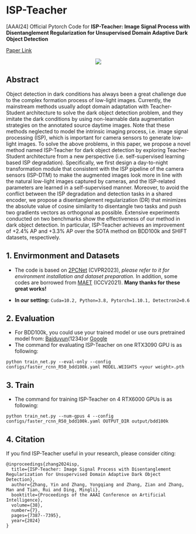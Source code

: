 # ISP-Teacher
[AAAI24] Official Pytorch Code for **ISP-Teacher: Image Signal Process with Disentanglement Regularization for Unsupervised Domain Adaptive Dark Object Detection**

[Paper Link](https://ojs.aaai.org/index.php/AAAI/article/view/28569)

<div align="center">
  <img src="https://github.com/zhangyin1996/ISP-Teacher/pipline.png">
</div>

## Abstract
Object detection in dark conditions has always been a great challenge due to the complex formation process of low-light images. Currently, the mainstream methods usually adopt domain adaptation with Teacher-Student architecture to solve the dark object detection problem, and they imitate the dark conditions by using non-learnable data augmentation strategies on the annotated source daytime images. Note that these methods neglected to model the intrinsic imaging process, i.e. image signal processing (ISP), which is important for camera sensors to generate low-light images. To solve the above problems, in this paper, we propose a novel method named ISP-Teacher for dark object detection by exploring Teacher-Student architecture from a new perspective (i.e. self-supervised learning based ISP degradation). Specifically, we first design a day-to-night transformation module that consistent with the ISP pipeline of the camera sensors (ISP-DTM) to make the augmented images look more in line with the natural low-light images captured by cameras, and the ISP-related parameters are learned in a self-supervised manner. Moreover, to avoid the conflict between the ISP degradation and detection tasks in a shared encoder, we propose a disentanglement regularization (DR) that minimizes the absolute value of cosine similarity to disentangle two tasks and push two gradients vectors as orthogonal as possible. Extensive experiments conducted on two benchmarks show the effectiveness of our method in dark object detection. In particular, ISP-Teacher achieves an improvement of +2.4% AP and +3.3% AP over the SOTA method on BDD100k and SHIFT datasets, respectively.

## 1. Envirmonment and Datasets
+ The code is based on [2PCNet](https://github.com/mecarill/2pcnet) (CVPR2023), *please refer to it for environment installation and dataset preparation.* In addition, some codes are borrowed from [MAET](https://github.com/cuiziteng/ICCV_MAET) (ICCV2021). **Many thanks for these great works!**

+ **In our setting:** 
`Cuda=10.2, Python=3.8, Pytorch=1.10.1, Detectron2=0.6`

## 2. Evaluation
+ For BDD100k, you could use your trained model or use ours pretrained model from: [Baiduyun](https://pan.baidu.com/s/1vYYKX9BdlQIHY-Y7E9n5nA?pwd=1234)(1234)or [Google]()  
+ The command for evaluating ISP-Teacher on one RTX3090 GPU is as following:
```
python train_net.py --eval-only --config configs/faster_rcnn_R50_bdd100k.yaml MODEL.WEIGHTS <your weight>.pth
```

## 3. Train
+ The command for training ISP-Teacher on 4 RTX6000 GPUs is as following:
```
python train_net.py --num-gpus 4 --config configs/faster_rcnn_R50_bdd100k.yaml OUTPUT_DIR output/bdd100k
```

## 4. Citation
If you find ISP-Teacher useful in your research, please consider citing:
```
@inproceedings{zhang2024isp,
  title={ISP-Teacher: Image Signal Process with Disentanglement Regularization for Unsupervised Domain Adaptive Dark Object Detection},
  author={Zhang, Yin and Zhang, Yongqiang and Zhang, Zian and Zhang, Man and Tian, Rui and Ding, Mingli},
  booktitle={Proceedings of the AAAI Conference on Artificial Intelligence},
  volume={38},
  number={7},
  pages={7387--7395},
  year={2024}
}
```
